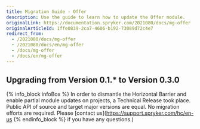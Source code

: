 ```yaml
---
title: Migration Guide - Offer
description: Use the guide to learn how to update the Offer module.
originalLink: https://documentation.spryker.com/2021080/docs/mg-offer
originalArticleId: 1ffe0839-2ca7-4606-b192-73089d72c4e7
redirect_from:
  - /2021080/docs/mg-offer
  - /2021080/docs/en/mg-offer
  - /docs/mg-offer
  - /docs/en/mg-offer
---
```


## Upgrading from Version 0.1.* to Version 0.3.0

{% info_block infoBox %}
In order to dismantle the Horizontal Barrier and enable partial module updates on projects, a Technical Release took place. Public API of source and target major versions are equal. No migration efforts are required. Please [contact us](https://support.spryker.com/hc/en-us
{% endinfo_block %} if you have any questions.)
